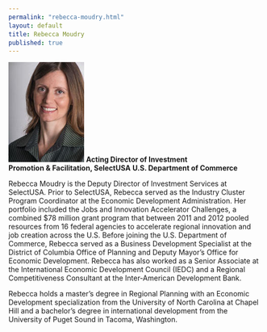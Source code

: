 ```yaml
---
permalink: "rebecca-moudry.html"
layout: default
title: Rebecca Moudry
published: true
---
```



<span class="imgright">![Rebecca Moudry](images/RM-headshot-small.jpg)
**Acting Director of Investment<br/>Promotion & Facilitation, SelectUSA**
**U.S. Department of Commerce**</span>


Rebecca Moudry is the Deputy Director of Investment Services at SelectUSA. Prior to SelectUSA, Rebecca served as the Industry Cluster Program Coordinator at the Economic Development Administration.  Her portfolio included the Jobs and Innovation Accelerator Challenges, a combined $78 million grant program that between 2011 and 2012 pooled resources from 16 federal agencies to accelerate regional innovation and job creation across the U.S.   Before joining the U.S. Department of Commerce, Rebecca served as a Business Development Specialist at the District of Columbia Office of Planning and Deputy Mayor’s Office for Economic Development.  Rebecca has also worked as a Senior Associate at the International Economic Development Council (IEDC) and a Regional Competitiveness Consultant at the Inter-American Development Bank.

Rebecca holds a master’s degree in Regional Planning with an Economic Development specialization from the University of North Carolina at Chapel Hill and a bachelor’s degree in international development from the University of Puget Sound in Tacoma, Washington.
